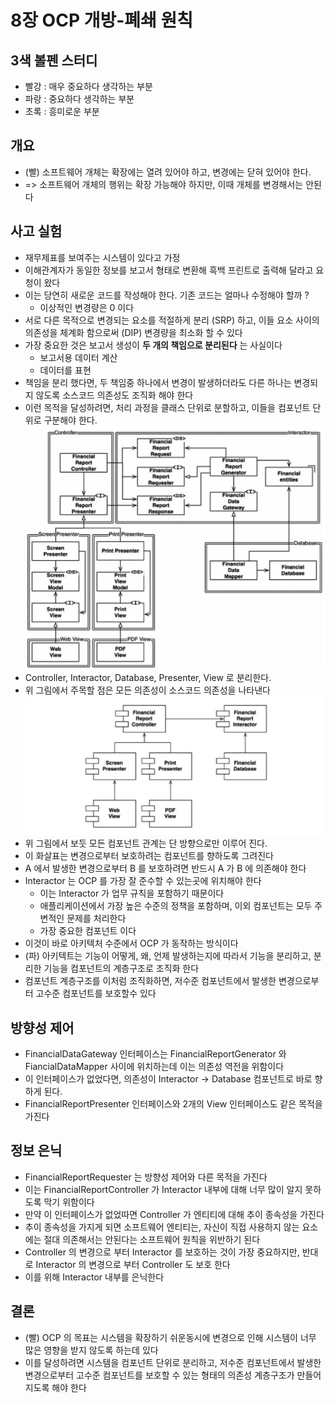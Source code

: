# 8장 OCP 개방-폐쇄 원칙

## 3색 볼펜 스터디
- 빨강 : 매우 중요하다 생각하는 부분
- 파랑 : 중요하다 생각하는 부분
- 초록 : 흥미로운 부분

## 개요
- (빨) 소프트웨어 개체는 확장에는 열려 있어야 하고, 변경에는 닫혀 있어야 한다.
- => 소프트웨어 개체의 행위는 확장 가능해야 하지만, 이때 개체를 변경해서는 안된다

## 사고 실험
- 재무제표를 보여주는 시스템이 있다고 가정
- 이해관계자가 동일한 정보를 보고서 형태로 변환해 흑백 프린트로 출력해 달라고 요청이 왔다
- 이는 당연히 새로운 코드를 작성해야 한다. 기존 코드는 얼마나 수정해야 할까 ?
  - 이상적인 변경량은 0 이다
- 서로 다른 목적으로 변경되는 요소를 적절하게 분리 (SRP) 하고, 이들 요소 사이의 의존성을 체계화 함으로써 (DIP) 변경량을 최소화 할 수 있다
- 가장 중요한 것은 보고서 생성이 **두 개의 책임으로 분리된다** 는 사실이다
  - 보고서용 데이터 계산
  - 데이터를 표현
- 책임을 분리 했다면, 두 책임중 하나에서 변경이 발생하더라도 다른 하나는 변경되지 않도록 소스코드 의존성도 조직화 해야 한다
- 이런 목적을 달성하려면, 처리 과정을 클래스 단위로 분할하고, 이들을 컴포넌트 단위로 구분해야 한다.
![](./images/ocp_01.png)
- Controller, Interactor, Database, Presenter, View 로 분리한다.
- 위 그림에서 주목할 점은 모든 의존성이 소스코드 의존성을 나타낸다
![](images/ocp_02.png)
- 위 그림에서 보듯 모든 컴포넌트 관계는 단 방향으로만 이루어 진다.
- 이 화살표는 변경으로부터 보호하려는 컴포넌트를 향하도록 그려진다
- A 에서 발생한 변경으로부터 B 를 보호하려면 반드시 A 가 B 에 의존해야 한다
- Interactor 는 OCP 를 가장 잘 준수할 수 있는곳에 위치해야 한다
  - 이는 Interactor 가 업무 규칙을 포함하기 때문이다
  - 애플리케이션에서 가장 높은 수준의 정책을 포함하며, 이외 컴포넌트는 모두 주변적인 문제를 처리한다
  - 가장 중요한 컴포넌트 이다
- 이것이 바로 아키텍처 수준에서 OCP 가 동작하는 방식이다
- (파) 아키텍트는 기능이 어떻게, 왜, 언제 발생하는지에 따라서 기능을 분리하고, 분리한 기능을 컴포넌트의 계층구조로 조직화 한다
- 컴포넌트 계층구조를 이처럼 조직화하면, 저수준 컴포넌트에서 발생한 변경으로부터 고수준 컴포넌트를 보호할수 있다


## 방향성 제어
- FinancialDataGateway 인터페이스는 FinancialReportGenerator 와 FiancialDataMapper 사이에 위치하는데 이는 의존성 역전을 위함이다
- 이 인터페이스가 없었다면, 의존성이 Interactor -> Database 컴포넌트로 바로 향하게 된다.
- FinancialReportPresenter 인터페이스와 2개의 View 인터페이스도 같은 목적을 가진다

## 정보 은닉
- FinancialReportRequester 는 방향성 제어와 다른 목적을 가진다
- 이는 FinancialReportController 가 Interactor 내부에 대해 너무 많이 알지 못하도록 막기 위함이다
- 만약 이 인터페이스가 없었따면 Controller 가 엔티티에 대해 추이 종속성을 가진다
- 추이 종속성을 가지게 되면 소프트웨어 엔티티는, 자신이 직접 사용하지 않는 요소에는 절대 의존해서는 안된다는 소프트웨어 원칙을 위반하기 된다
- Controller 의 변경으로 부터 Interactor 를 보호하는 것이 가장 중요하지만, 반대로 Interactor 의 변경으로 부터 Controller 도 보호 한다
- 이를 위해 Interactor 내부를 은닉한다

## 결론
- (빨) OCP 의 목표는 시스템을 확장하기 쉬운동시에 변경으로 인해 시스템이 너무 많은 영향을 받지 않도록 하는데 있다
- 이를 달성하려면 시스템을 컴포넌트 단위로 분리하고, 저수준 컴포넌트에서 발생한 변경으로부터 고수준 컴포넌트를 보호할 수 있는 형태의 의존성 계층구조가 만들어지도록 해야 한다
